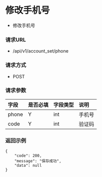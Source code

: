 # 修改手机号

* 修改手机号

### 请求URL

* /api/v1/account_set/phone

### 请求方式
* POST
### 请求参数

| 字段       | 是否必填 | 字段类型 | 说明  |
|:---------|:-----|:-----|:----|
| phone | Y    | int  | 手机号 |
| code | Y    | int  | 验证码 |

### 返回示例

```
{
    "code": 200,
    "message": "保存成功",
    "data": null
}

```
